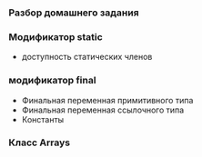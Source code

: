 ###  Разбор домашнего задания
###  Модификатор static
- доступность статических членов
###  модификатор final
- Финальная переменная примитивного типа
- Финальная переменная ссылочного типа
- Константы
### Класс Arrays

